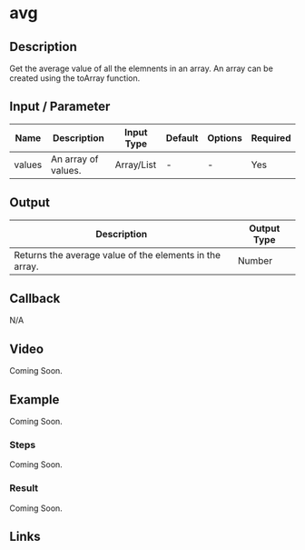 # avg

## Description

Get the average value of all the elemnents in an array. An array can be created using the toArray function.

## Input / Parameter

| Name | Description | Input Type | Default | Options | Required |
| ------ | ------ | ------ | ------ | ------ | ------ |
| values | An array of values. | Array/List | - | - | Yes |

## Output

| Description | Output Type |
| ------ | ------ |
| Returns the average value of the elements in the array. | Number |

## Callback

N/A

## Video

Coming Soon.

<!-- Format: [![Video]({image-path}?raw=true)]({url-link}) -->

## Example

Coming Soon.

<!-- Share a scenario, like a user requirements. -->

### Steps

Coming Soon.

<!-- Show the steps and share some screenshots.

1. .....

Format: ![]({image-path}?raw=true) -->

### Result

Coming Soon.

<!-- Explain the output.

Format: ![]({image-path}?raw=true) -->

## Links